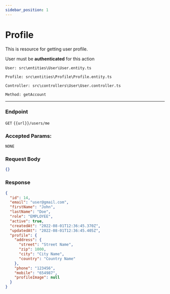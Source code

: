```yaml
---
sidebar_position: 1
---
```


# Profile

This is resource for getting user profile.

User must be **authenticated** for this action

`User: src\entities\User\User.entity.ts`

`Profile: src\entities\Profile\Profile.entity.ts`

`Controller: src\controllers\User\User.controller.ts`

`Method: getAccount`

---
### Endpoint

`GET` `{{url}}/users/me`

### Accepted Params:

`NONE`

### Request Body

```json
{}
```

### Response
```json
{
  "id": 14,
  "email": "user@gmail.com",
  "firstName": "John",
  "lastName": "Doe",
  "role": "EMPLOYEE",
  "active": true,
  "createdAt": "2022-08-01T12:36:45.370Z",
  "updatedAt": "2022-08-01T12:36:45.405Z",
  "profile": {
    "address": {
      "street": "Street Name",
      "zip": 1000,
      "city": "City Name",
      "country": "Country Name"
    },
    "phone": "123456",
    "mobile": "654987",
    "profileImage": null
  }
}
```